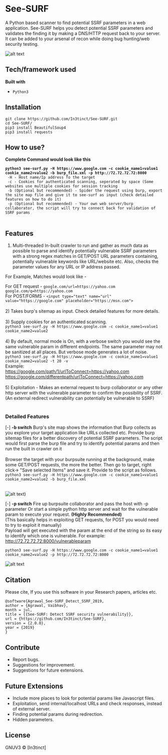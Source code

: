 # See-SURF

A Python based scanner to find potential SSRF parameters in a web application. See-SURF helps you detect potential SSRF parameters and validates the finding it by making a DNS/HTTP request back to your server. It can be added to your arsenal of recon while doing bug hunting/web security testing.

![alt text](https://user-images.githubusercontent.com/18059590/61342276-849e2800-a7fe-11e9-9f2a-7ba3835903a8.png)

## Tech/framework used
<b>Built with</b>
- `Python3`

## Installation
`git clone https://github.com/In3tinct/See-SURF.git`<br/>
`cd See-SURF/`<br/>
`pip3 install BeautifulSoup4`<br/>
`pip3 install requests`

## How to use?
 <b>Complete Command would look like this </b> <br/>
 
 <b>`python3 see-surf.py -H https://www.google.com -c cookie_name1=value1 cookie_name2=value2 -b burp_file.xml -p http://72.72.72.72:8000` </b><br/>
` -H - Host name/Ip address fo the target`<br/>
` -c - Cookies for authenticated scanning, seperated by space (Some websites use multiple cookies for session tracking`<br/>
` -b (Optional but recommended) - Spider the request using burp, export the site map file and give it to see-surf as input (check detailed features on how to do it)`<br/>
` -p (Optional but recommended) - Your own web server/burp collaborator, the script will try to connect back for validation of SSRF params`<br/><br/>

## Features
1) Multi-threaded In-built crawler to run and gather as much data as possible to parse and identify potentially vulnerable SSRF parameters with a strong regex matches in GET/POST URL parameters containing, potentially vulnerable keywords like URL/website etc. Also, checks the parameter values for any URL or IP address passed.

For Example, Matches would look like -

For GET request  - `google.com/url=https://yahoo.com` <br/>
`google.com/q=https://yahoo.com` <br/>
For POST/FORMS - `<input type="text" name="url" value="https://google.com" placeholder="https://msn.com">`
<br/><br/>
2) Takes burp's sitemap as input. Check detailed features for more details.
<br/><br/>
3) Supply cookies for an authenticated scanning.<br/>
`python3 see-surf.py -H https://www.google.com -c cookie_name1=value1 cookie_name2=value2`
<br/><br/>
4) By default, normal mode is On, with a verbose switch you would see the same vulnerable param in different endpoints. The same parameter may not be sanitized at all places. But verbose mode generates a lot of noise. <br/>
`python3 see-surf.py -H https://www.google.com -c cookie_name1=value1 cookie_name2=value2 -t 20 -v` <br/>
Example:<br/>
https://google.com/path/1/urlToConnect=https://yahoo.com <br/>
https://google.com/differentpath/urlToConnect=https://yahoo.com
<br/><br/>
5) Exploitation - Makes an external request to burp collaborator or any other http server with the vulnerable parameter to confirm the possibility of SSRF. (An external redirect vulnerability can potentially be vulnerable to SSRF)
<br/><br/>

### Detailed Features

[-] <b>-b switch</b> Burp's site map shows the information that Burp collects as you explore your target application like URLs collected etc. Provide burp sitemap files for a better discovery of potential SSRF parameters. The script would first parse the burp file and try to identify potential params and then run the built in crawler on it <br/><br/>
Browser the target with your burpsuite running at the background, make some GET/POST requests, the more the better. Then go to target, right click-> "Save selected Items" and save it. Provide to the script as follows. <br/>
`python3 see-surf.py -H https://www.google.com -c cookie_name1=value1 cookie_name2=value2 -b burp_file.xml`

</br>![alt text](https://user-images.githubusercontent.com/18059590/61342249-6a644a00-a7fe-11e9-87e8-3b26305cd8b5.png))


[-] <b>-p switch</b> Fire up burpsuite collaborator and pass the host with -p parameter Or start a simple python http server and wait for the 
vulnerable param to execute your request. <b>(Highly Recommended)</b><br/>
(This basically helps in exploiting GET requests, for POST you would need to try to exploit it manually)<br/>
Payload will get executed with the param at the end of the string so its easy to identify which one is vulnerable.
For example: http://72.72.72.72:8000/vulnerableparam <br/>

`python3 see-surf.py -H https://www.google.com -c cookie_name1=value1 cookie_name2=value2 -p http://72.72.72.72:8000`

![alt text](https://user-images.githubusercontent.com/18059590/61342277-849e2800-a7fe-11e9-832b-7de37cb027ff.png)

## Citation
Please cite, If you use this software in your Research papers, articles etc.

```
@software{Agrawal_See-SURF_Detect_SSRF_2019,
author = {Agrawal, Vaibhav},
month = jul,
title = {{See-SURF: Detect SSRF security vulnerability}},
url = {https://github.com/In3tinct/See-SURF},
version = {2.0.0},
year = {2019}
}
```

## Contribute
- Report bugs.
- Suggestions for improvement.
- Suggestions for future extensions.

## Future Extensions
- Include more places to look for potential params like Javascript files.
- Exploitation, send internal/localhost URLs and check responses, instead of external server.
- Finding potential params during redirection.
- Hidden parameters.

## License
GNUV3 © [In3tinct]
